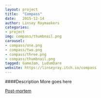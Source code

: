 ```yaml
---
layout: project
title:  "Compass"
date:   2015-12-14
author: Linsey Raymaekers
categories:
- project
img: compass/thumbnail.png
carousel:
- compass/one.png
- compass/two.png
- compass/three.png
- compass/thumbnail.png
tagged: GameJam, LudumDare
website: https://linseyray.itch.io/compass 
---
```

####Description
More goes here

<a href="http://poeticvideogames.tumblr.com/post/139546377955/personal-expression-in-video-games-first-personal-game">Post-mortem</a>
